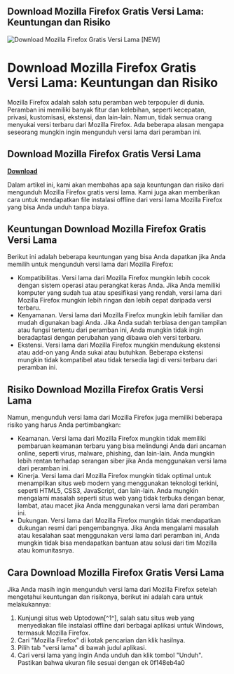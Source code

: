 ## Download Mozilla Firefox Gratis Versi Lama: Keuntungan dan Risiko

 
![Download Mozilla Firefox Gratis Versi Lama \[NEW\]](https://encrypted-tbn0.gstatic.com/images?q=tbn:ANd9GcQdyk9PJ-WjHRjUNY4zkj_7pGzxD6izk0niGxqTrM47yt0HC4UEttV5vfE)

 
# Download Mozilla Firefox Gratis Versi Lama: Keuntungan dan Risiko
 
Mozilla Firefox adalah salah satu peramban web terpopuler di dunia. Peramban ini memiliki banyak fitur dan kelebihan, seperti kecepatan, privasi, kustomisasi, ekstensi, dan lain-lain. Namun, tidak semua orang menyukai versi terbaru dari Mozilla Firefox. Ada beberapa alasan mengapa seseorang mungkin ingin mengunduh versi lama dari peramban ini.
 
## Download Mozilla Firefox Gratis Versi Lama


[**Download**](https://www.google.com/url?q=https%3A%2F%2Fblltly.com%2F2tLi1C&sa=D&sntz=1&usg=AOvVaw2xj8w0BoJQP9WGHZG_4koW)

 
Dalam artikel ini, kami akan membahas apa saja keuntungan dan risiko dari mengunduh Mozilla Firefox gratis versi lama. Kami juga akan memberikan cara untuk mendapatkan file instalasi offline dari versi lama Mozilla Firefox yang bisa Anda unduh tanpa biaya.
 
## Keuntungan Download Mozilla Firefox Gratis Versi Lama
 
Berikut ini adalah beberapa keuntungan yang bisa Anda dapatkan jika Anda memilih untuk mengunduh versi lama dari Mozilla Firefox:
 
- Kompatibilitas. Versi lama dari Mozilla Firefox mungkin lebih cocok dengan sistem operasi atau perangkat keras Anda. Jika Anda memiliki komputer yang sudah tua atau spesifikasi yang rendah, versi lama dari Mozilla Firefox mungkin lebih ringan dan lebih cepat daripada versi terbaru.
- Kenyamanan. Versi lama dari Mozilla Firefox mungkin lebih familiar dan mudah digunakan bagi Anda. Jika Anda sudah terbiasa dengan tampilan atau fungsi tertentu dari peramban ini, Anda mungkin tidak ingin beradaptasi dengan perubahan yang dibawa oleh versi terbaru.
- Ekstensi. Versi lama dari Mozilla Firefox mungkin mendukung ekstensi atau add-on yang Anda sukai atau butuhkan. Beberapa ekstensi mungkin tidak kompatibel atau tidak tersedia lagi di versi terbaru dari peramban ini.

## Risiko Download Mozilla Firefox Gratis Versi Lama
 
Namun, mengunduh versi lama dari Mozilla Firefox juga memiliki beberapa risiko yang harus Anda pertimbangkan:

- Keamanan. Versi lama dari Mozilla Firefox mungkin tidak memiliki pembaruan keamanan terbaru yang bisa melindungi Anda dari ancaman online, seperti virus, malware, phishing, dan lain-lain. Anda mungkin lebih rentan terhadap serangan siber jika Anda menggunakan versi lama dari peramban ini.
- Kinerja. Versi lama dari Mozilla Firefox mungkin tidak optimal untuk menampilkan situs web modern yang menggunakan teknologi terkini, seperti HTML5, CSS3, JavaScript, dan lain-lain. Anda mungkin mengalami masalah seperti situs web yang tidak terbuka dengan benar, lambat, atau macet jika Anda menggunakan versi lama dari peramban ini.
- Dukungan. Versi lama dari Mozilla Firefox mungkin tidak mendapatkan dukungan resmi dari pengembangnya. Jika Anda mengalami masalah atau kesalahan saat menggunakan versi lama dari peramban ini, Anda mungkin tidak bisa mendapatkan bantuan atau solusi dari tim Mozilla atau komunitasnya.

## Cara Download Mozilla Firefox Gratis Versi Lama
 
Jika Anda masih ingin mengunduh versi lama dari Mozilla Firefox setelah mengetahui keuntungan dan risikonya, berikut ini adalah cara untuk melakukannya:

1. Kunjungi situs web Uptodown[^1^], salah satu situs web yang menyediakan file instalasi offline dari berbagai aplikasi untuk Windows, termasuk Mozilla Firefox.
2. Cari "Mozilla Firefox" di kotak pencarian dan klik hasilnya.
3. Pilih tab "versi lama" di bawah judul aplikasi.
4. Cari versi lama yang ingin Anda unduh dan klik tombol "Unduh". Pastikan bahwa ukuran file sesuai dengan ek 0f148eb4a0
